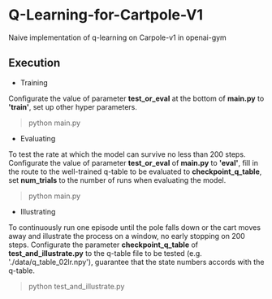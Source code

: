 # Q-Learning-for-Cartpole-V1
Naive implementation of q-learning on Carpole-v1 in openai-gym

## Execution
* Training

Configurate the value of parameter **test_or_eval** at the bottom of **main.py** to **'train'**, set up other hyper parameters.
> python main.py

* Evaluating

To test the rate at which the model can survive no less than 200 steps.
Configurate the value of parameter **test_or_eval** of **main.py** to **'eval'**, fill in the route to the well-trained q-table to be evaluated to **checkpoint_q_table**, set **num_trials** to the number of runs when evaluating the model.
> python main.py

* Illustrating

To continuously run one episode until the pole falls down or the cart moves away and illustrate the process on a window, no early stopping on 200 steps.
Configurate the parameter **checkpoint_q_table** of **test_and_illustrate.py** to the q-table file to be tested (e.g. './data/q_table_02lr.npy'), guarantee that the state numbers accords with the q-table.
> python test_and_illustrate.py
